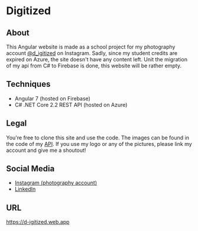 # Digitized

## About

This Angular website is made as a school project for my photography account [@d_igitized](https://www.instagram.com/d_igitized/) on Instagram.
Sadly, since my student credits are expired on Azure, the site doesn't have any content left. Unit the migration of my api from C# to Firebase is done, this website will be rather empty.

## Techniques

- Angular 7 (hosted on Firebase)
- C# .NET Core 2.2 REST API (hosted on Azure)

## Legal

You're free to clone this site and use the code. The images can be found in the code of my [API](https://github.com/MoutPessemier/DigitizedApi). If you use my logo or any of the pictures, please link my account and give me a shoutout!

## Social Media

- [Instagram (photography account)](https://instagram.com/d_igitized/)
- [LinkedIn](https://www.linkedin.com/in/moutpessemier/)

## URL

https://d-igitized.web.app
